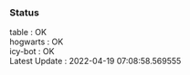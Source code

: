 ### Status


table : OK  
hogwarts : OK  
icy-bot : OK  
Latest Update : 2022-04-19 07:08:58.569555
